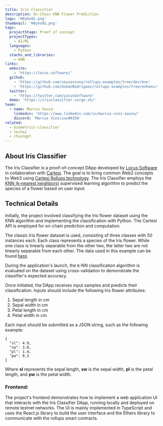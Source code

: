 ```yaml
---
title: Iris Classifier
description: On-Chain KNN Flower Prediction
logo: 'H0yho92.png'
thumbnail: 'H0yho92.png'
tags:
  projectStage: Proof of concept
  projectTypes:
    - AI/ML
  languages:
    - Python
  stacks_and_libraries:
    - KNN
links:
  website:
    - 'https://locus.software/'
  github:
    - 'https://github.com/souzavinny/rollups-examples/tree/dev/knn'
    - 'https://github.com/OsmanRodrigues/rollups-examples/tree/enhanc/frontend-notices-controller-refetch/frontend-knn'
  twitter:
    - 'https://twitter.com/LocusSoftware'
  demo: 'https://irisclassifier.surge.sh/'
team:
  - name: Marcus Souza
    linkedin: 'https://www.linkedin.com/in/marcus-vini-souza/'
    discord: 'Marcus Vinícius#0350'
related:
  - biometrics-classifier
  - techai
  - chaingpt
---
```


## About Iris Classifier

The Iris Classifier is a proof-of-concept DApp developed by
[Locus Software](http://locus.software) in collaboration with
[Cartesi](https://cartesi.io/). The goal is to bring common Web2 concepts to
Web3 using
[Cartesi Rollups technology](https://docs.cartesi.io/cartesi-rollups/). The Iris
Classifier employs the
[KNN (k-nearest neighbors)](https://en.wikipedia.org/wiki/K-nearest_neighbors_algorithm)
supervised learning algorithm to predict the species of a flower based on user
input.

## Technical Details

Initially, the project involved classifying the Iris flower dataset using the
KNN algorithm and implementing the classification with Python. The Cartesi API
is employed for on-chain prediction and computation.

The classic Iris flower dataset is used, consisting of three classes with 50
instances each. Each class represents a species of the Iris flower. While one
class is linearly separable from the other two, the latter two are not linearly
separable from each other. The data used in this example can be found
[here](https://github.com/yourgithubusername/iris-dataset-link).

During the application's launch, the k-NN classification algorithm is evaluated
on the dataset using cross-validation to demonstrate the classifier's expected
accuracy.

Once initiated, the DApp receives input samples and predicts their
classification. Inputs should include the following Iris flower attributes:

1. Sepal length in cm
2. Sepal width in cm
3. Petal length in cm
4. Petal width in cm

Each input should be submitted as a JSON string, such as the following example:

```
{
  "sl": 4.9,
  "sw": 3.0,
  "pl": 1.4,
  "pw": 0.3
}
```

Where **sl** represents the sepal length, **sw** is the sepal width, **pl** is
the petal length, and **pw** is the petal width.

### Frontend:

The project's frontend demonstrates how to implement a web application UI that
interacts with the Iris Classifier DApp, running locally and deployed on remote
testnet networks. The UI is mainly implemented in TypeScript and uses the
React.js library to build the user interface and the Ethers library to
communicate with the rollups smart contracts.
